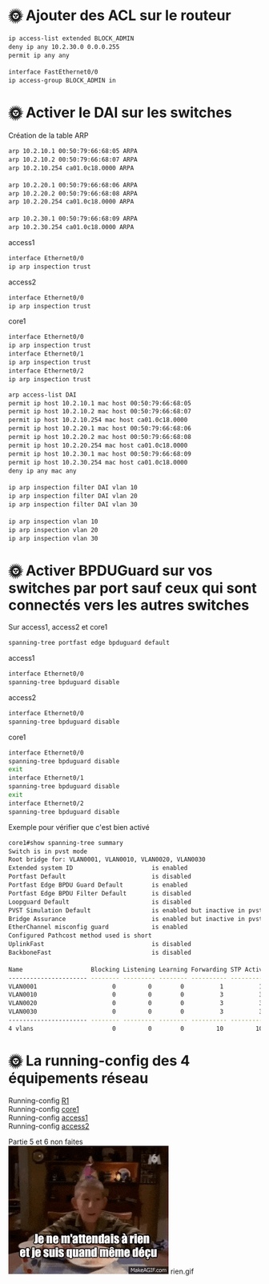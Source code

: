 # 🌞 Ajouter des ACL sur le routeur
```bash
ip access-list extended BLOCK_ADMIN
deny ip any 10.2.30.0 0.0.0.255
permit ip any any

interface FastEthernet0/0
ip access-group BLOCK_ADMIN in
```  

# 🌞 Activer le DAI sur les switches  
Création de la table ARP  
```bash
arp 10.2.10.1 00:50:79:66:68:05 ARPA
arp 10.2.10.2 00:50:79:66:68:07 ARPA
arp 10.2.10.254 ca01.0c18.0000 ARPA

arp 10.2.20.1 00:50:79:66:68:06 ARPA
arp 10.2.20.2 00:50:79:66:68:08 ARPA
arp 10.2.20.254 ca01.0c18.0000 ARPA

arp 10.2.30.1 00:50:79:66:68:09 ARPA
arp 10.2.30.254 ca01.0c18.0000 ARPA
```

access1  
```bash
interface Ethernet0/0
ip arp inspection trust
```  

access2  
```bash
interface Ethernet0/0
ip arp inspection trust
```  

core1  
```bash
interface Ethernet0/0
ip arp inspection trust
interface Ethernet0/1
ip arp inspection trust
interface Ethernet0/2
ip arp inspection trust
```  
```bash
arp access-list DAI  
permit ip host 10.2.10.1 mac host 00:50:79:66:68:05
permit ip host 10.2.10.2 mac host 00:50:79:66:68:07
permit ip host 10.2.10.254 mac host ca01.0c18.0000
permit ip host 10.2.20.1 mac host 00:50:79:66:68:06
permit ip host 10.2.20.2 mac host 00:50:79:66:68:08
permit ip host 10.2.20.254 mac host ca01.0c18.0000
permit ip host 10.2.30.1 mac host 00:50:79:66:68:09
permit ip host 10.2.30.254 mac host ca01.0c18.0000
deny ip any mac any

ip arp inspection filter DAI vlan 10
ip arp inspection filter DAI vlan 20
ip arp inspection filter DAI vlan 30

ip arp inspection vlan 10
ip arp inspection vlan 20
ip arp inspection vlan 30
```  

# 🌞 Activer BPDUGuard sur vos switches par port sauf ceux qui sont connectés vers les autres switches

Sur access1, access2 et core1  
```bash
spanning-tree portfast edge bpduguard default
```  

access1  
```bash
interface Ethernet0/0
spanning-tree bpduguard disable
```

access2  
```bash
interface Ethernet0/0
spanning-tree bpduguard disable
```  

core1  
```bash
interface Ethernet0/0
spanning-tree bpduguard disable
exit
interface Ethernet0/1
spanning-tree bpduguard disable
exit
interface Ethernet0/2
spanning-tree bpduguard disable
```  

Exemple pour vérifier que c'est bien activé  
```bash
core1#show spanning-tree summary               
Switch is in pvst mode
Root bridge for: VLAN0001, VLAN0010, VLAN0020, VLAN0030
Extended system ID                      is enabled
Portfast Default                        is disabled
Portfast Edge BPDU Guard Default        is enabled
Portfast Edge BPDU Filter Default       is disabled
Loopguard Default                       is disabled
PVST Simulation Default                 is enabled but inactive in pvst mode
Bridge Assurance                        is enabled but inactive in pvst mode
EtherChannel misconfig guard            is enabled
Configured Pathcost method used is short
UplinkFast                              is disabled
BackboneFast                            is disabled

Name                   Blocking Listening Learning Forwarding STP Active
---------------------- -------- --------- -------- ---------- ----------
VLAN0001                     0         0        0          1          1
VLAN0010                     0         0        0          3          3
VLAN0020                     0         0        0          3          3
VLAN0030                     0         0        0          3          3
---------------------- -------- --------- -------- ---------- ----------
4 vlans                      0         0        0         10         10
```  

# 🌞 La running-config des 4 équipements réseau

Running-config [R1](./part2/r1_running-config.md)  
Running-config [core1](./part2/core1_running-config.md)  
Running-config [access1](./part2/access1_running-config.md)  
Running-config [access2](./part2/access2_running-config.md)  


Partie 5 et 6 non faites  
![Texte alternatif](../../images/rien.gif)
rien.gif